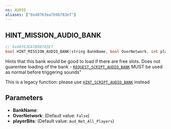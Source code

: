 ```yaml
---
ns: AUDIO
aliases: ["0x40763ea7b9b783e7"]
---
```

## HINT_MISSION_AUDIO_BANK

```c
// 0x40763EA7B9B783E7
bool HINT_MISSION_AUDIO_BANK(string BankName, bool OverNetwork, int playerBits);
```

Hints that this bank would be good to load if there are free slots. Does not guarentee loading of the bank - [`REQUEST_SCRIPT_AUDIO_BANK`](#_0x2F844A8B08D76685) MUST be used as normal before triggering sounds"

This is a legacy function: please use [`HINT_SCRIPT_AUDIO_BANK`](#_0xFB380A29641EC31A) instead


## Parameters
* **BankName**: 
* **OverNetwork**: (Default value: `False`)
* **playerBits**: (Default value: `Aud_Net_All_Players`)
